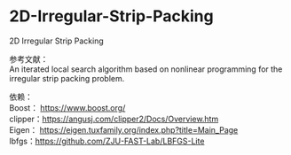 # 2D-Irregular-Strip-Packing
2D Irregular Strip Packing


参考文献：  
An iterated local search algorithm based on nonlinear programming for the irregular strip packing problem.  

依赖：  
Boost：  https://www.boost.org/  
clipper：https://angusj.com/clipper2/Docs/Overview.htm  
Eigen：  https://eigen.tuxfamily.org/index.php?title=Main_Page  
lbfgs：https://github.com/ZJU-FAST-Lab/LBFGS-Lite  

